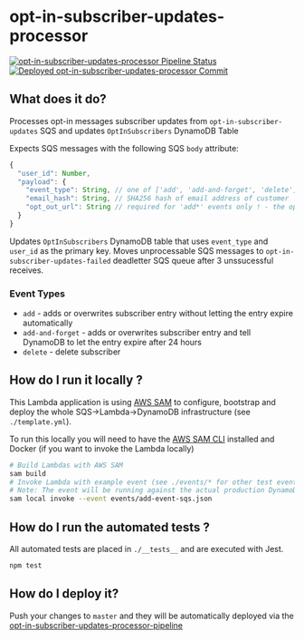 # opt-in-subscriber-updates-processor

[![opt-in-subscriber-updates-processor Pipeline Status](https://badge.parcellab.com/pipeline/opt-in-subscriber-updates-processor-pipeline/status?label=📃%20opt-in-subscriber-updates-processor)](https://eu-central-1.console.aws.amazon.com/codesuite/codepipeline/pipelines/opt-in-subscriber-updates-processor-pipeline/view?region=eu-central-1)
[![Deployed opt-in-subscriber-updates-processor Commit](https://badge.parcellab.com/pipeline/opt-in-subscriber-updates-processor-pipeline/commit/id?label=📃%20opt-in-subscriber-updates-processor)](https://badge.parcellab.com/pipeline/opt-in-subscriber-updates-processor-pipeline/commit/url)

## What does it do?

Processes opt-in messages subscriber updates from `opt-in-subscriber-updates` SQS and updates `OptInSubscribers` DynamoDB Table

Expects SQS messages with the following SQS `body` attribute:

```javascript
{
  "user_id": Number,
  "payload": {
    "event_type": String, // one of ['add', 'add-and-forget', 'delete'],
    "email_hash": String, // SHA256 hash of email address of customer
    "opt_out_url": String // required for 'add*' events only ! - the opt out URL that will be presented to the customers in our communication
  }
}
```

Updates `OptInSubscribers` DynamoDB table that uses `event_type` and `user_id` as the primary key.
Moves unprocessable SQS messages to `opt-in-subscriber-updates-failed` deadletter SQS queue after 3 unssucessful receives.

### Event Types

* `add` - adds or overwrites subscriber entry without letting the entry expire automatically
* `add-and-forget` - adds or overwrites subscriber entry and tell DynamoDB to let the entry expire after 24 hours
* `delete` - delete subscriber

## How do I run it locally ?

This Lambda application is using [AWS SAM](https://aws.amazon.com/serverless/sam/) to configure, bootstrap and deploy the whole SQS->Lambda->DynamoDB infrastructure (see `./template.yml`).

To run this locally you will need to have the [AWS SAM CLI](https://docs.aws.amazon.com/serverless-application-model/latest/developerguide/serverless-sam-cli-install.html) installed and Docker (if you want to invoke the Lambda locally)

```bash
# Build Lambdas with AWS SAM
sam build
# Invoke Lambda with example event (see ./events/* for other test events)
# Note: The event will be running against the actual production DynamoDB
sam local invoke --event events/add-event-sqs.json
```

## How do I run the automated tests ?

All automated tests are placed in `./__tests__` and are executed with Jest.

```bash
npm test
```

## How do I deploy it?

Push your changes to `master` and they will be automatically deployed 
via the [opt-in-subscriber-updates-processor-pipeline](https://eu-central-1.console.aws.amazon.com/codesuite/codepipeline/pipelines/opt-in-subscriber-updates-processor-pipeline/view?region=eu-central-1)
